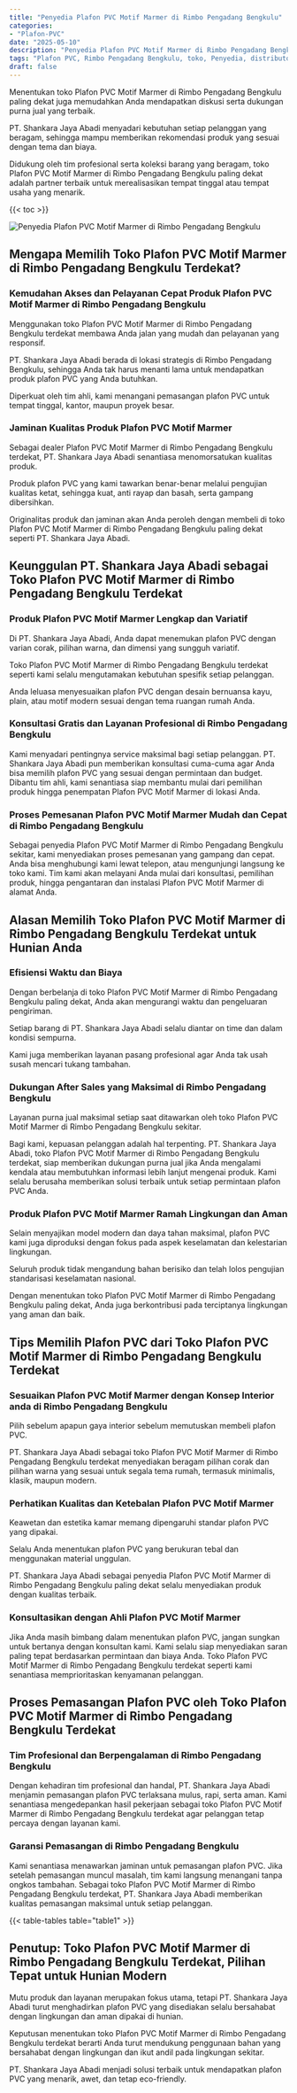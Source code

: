 ```yaml
---
title: "Penyedia Plafon PVC Motif Marmer di Rimbo Pengadang Bengkulu"
categories: 
- "Plafon-PVC"
date: "2025-05-10"
description: "Penyedia Plafon PVC Motif Marmer di Rimbo Pengadang Bengkulu bagi hunian, perkantoran, serta ritel. Material unggulan, beragam motif, warna modern, dengan servis instalasi oleh tim ahli serta kepastian resmi!|Layanan distribusi Plafon PVC Motif Marmer di Rimbo Pengadang Bengkulu bagi kebutuhan hunian, kantor, atau gerai, dengan plafon berkualitas dan penempatan oleh tim profesional serta kepastian resmi.|Solusi Plafon PVC Motif Marmer di Rimbo Pengadang Bengkulu yang terbukti untuk hunian, perkantoran, dan toko, bersama plafon unggulan dan instalasi ditangani oleh tenaga ahli berpengalaman dan jaminan resmi.|Penyediaan Plafon PVC Motif Marmer di Rimbo Pengadang Bengkulu bagi tempat tinggal, office, serta toko, dengan plafon unggulan dan instalasi ditangani oleh teknisi berpengalaman, lengkap dengan garansi resmi.}"
tags: "Plafon PVC, Rimbo Pengadang Bengkulu, toko, Penyedia, distributor"
draft: false
---
```


Menentukan toko Plafon PVC Motif Marmer di Rimbo Pengadang Bengkulu paling dekat juga memudahkan Anda mendapatkan diskusi serta dukungan purna jual yang terbaik.

PT. Shankara Jaya Abadi menyadari kebutuhan setiap pelanggan yang beragam, sehingga mampu memberikan rekomendasi produk yang sesuai dengan tema dan biaya.

Didukung oleh tim profesional serta koleksi barang yang beragam, toko Plafon PVC Motif Marmer di Rimbo Pengadang Bengkulu paling dekat adalah partner terbaik untuk merealisasikan tempat tinggal atau tempat usaha yang menarik.

{{< toc >}}

![Penyedia Plafon PVC Motif Marmer di Rimbo Pengadang Bengkulu](/images/Plafon-PVC/Penyedia-Plafon-PVC-Motif-Marmer-di-Rimbo-Pengadang-Bengkulu.png)


## Mengapa Memilih Toko Plafon PVC Motif Marmer di Rimbo Pengadang Bengkulu Terdekat?

### Kemudahan Akses dan Pelayanan Cepat Produk Plafon PVC Motif Marmer di Rimbo Pengadang Bengkulu

Menggunakan toko Plafon PVC Motif Marmer di Rimbo Pengadang Bengkulu terdekat membawa Anda jalan yang mudah dan pelayanan yang responsif.

PT. Shankara Jaya Abadi berada di lokasi strategis di Rimbo Pengadang Bengkulu, sehingga Anda tak harus menanti lama untuk mendapatkan produk plafon PVC yang Anda butuhkan.

Diperkuat oleh tim ahli, kami menangani pemasangan plafon PVC untuk tempat tinggal, kantor, maupun proyek besar.

### Jaminan Kualitas Produk Plafon PVC Motif Marmer

Sebagai dealer Plafon PVC Motif Marmer di Rimbo Pengadang Bengkulu terdekat, PT. Shankara Jaya Abadi senantiasa menomorsatukan kualitas produk.

Produk plafon PVC yang kami tawarkan benar-benar melalui pengujian kualitas ketat, sehingga kuat, anti rayap dan basah, serta gampang dibersihkan.

Originalitas produk dan jaminan akan Anda peroleh dengan membeli di toko Plafon PVC Motif Marmer di Rimbo Pengadang Bengkulu paling dekat seperti PT. Shankara Jaya Abadi.

## Keunggulan PT. Shankara Jaya Abadi sebagai Toko Plafon PVC Motif Marmer di Rimbo Pengadang Bengkulu Terdekat

### Produk Plafon PVC Motif Marmer Lengkap dan Variatif

Di PT. Shankara Jaya Abadi, Anda dapat menemukan plafon PVC dengan varian corak, pilihan warna, dan dimensi yang sungguh variatif.

Toko Plafon PVC Motif Marmer di Rimbo Pengadang Bengkulu terdekat seperti kami selalu mengutamakan kebutuhan spesifik setiap pelanggan.

Anda leluasa menyesuaikan plafon PVC dengan desain bernuansa kayu, plain, atau motif modern sesuai dengan tema ruangan rumah Anda.

### Konsultasi Gratis dan Layanan Profesional di Rimbo Pengadang Bengkulu

Kami menyadari pentingnya service maksimal bagi setiap pelanggan. PT. Shankara Jaya Abadi pun memberikan konsultasi cuma-cuma agar Anda bisa memilih plafon PVC yang sesuai dengan permintaan dan budget. Dibantu tim ahli, kami senantiasa siap membantu mulai dari pemilihan produk hingga penempatan Plafon PVC Motif Marmer di lokasi Anda.

### Proses Pemesanan Plafon PVC Motif Marmer Mudah dan Cepat di Rimbo Pengadang Bengkulu

Sebagai penyedia Plafon PVC Motif Marmer di Rimbo Pengadang Bengkulu sekitar, kami menyediakan proses pemesanan yang gampang dan cepat. Anda bisa menghubungi kami lewat telepon, atau mengunjungi langsung ke toko kami. Tim kami akan melayani Anda mulai dari konsultasi, pemilihan produk, hingga pengantaran dan instalasi Plafon PVC Motif Marmer di alamat Anda.

## Alasan Memilih Toko Plafon PVC Motif Marmer di Rimbo Pengadang Bengkulu Terdekat untuk Hunian Anda

### Efisiensi Waktu dan Biaya

Dengan berbelanja di toko Plafon PVC Motif Marmer di Rimbo Pengadang Bengkulu paling dekat, Anda akan mengurangi waktu dan pengeluaran pengiriman.

Setiap barang di PT. Shankara Jaya Abadi selalu diantar on time dan dalam kondisi sempurna.

Kami juga memberikan layanan pasang profesional agar Anda tak usah susah mencari tukang tambahan.

### Dukungan After Sales yang Maksimal di Rimbo Pengadang Bengkulu

Layanan purna jual maksimal setiap saat ditawarkan oleh toko Plafon PVC Motif Marmer di Rimbo Pengadang Bengkulu sekitar.

Bagi kami, kepuasan pelanggan adalah hal terpenting. PT. Shankara Jaya Abadi, toko Plafon PVC Motif Marmer di Rimbo Pengadang Bengkulu terdekat, siap memberikan dukungan purna jual jika Anda mengalami kendala atau membutuhkan informasi lebih lanjut mengenai produk. Kami selalu berusaha memberikan solusi terbaik untuk setiap permintaan plafon PVC Anda.

### Produk Plafon PVC Motif Marmer Ramah Lingkungan dan Aman

Selain menyajikan model modern dan daya tahan maksimal, plafon PVC kami juga diproduksi dengan fokus pada aspek keselamatan dan kelestarian lingkungan.

Seluruh produk tidak mengandung bahan berisiko dan telah lolos pengujian standarisasi keselamatan nasional.

Dengan menentukan toko Plafon PVC Motif Marmer di Rimbo Pengadang Bengkulu paling dekat, Anda juga berkontribusi pada terciptanya lingkungan yang aman dan baik.

## Tips Memilih Plafon PVC dari Toko Plafon PVC Motif Marmer di Rimbo Pengadang Bengkulu Terdekat

### Sesuaikan Plafon PVC Motif Marmer dengan Konsep Interior anda di Rimbo Pengadang Bengkulu

Pilih sebelum apapun gaya interior sebelum memutuskan membeli plafon PVC.

PT. Shankara Jaya Abadi sebagai toko Plafon PVC Motif Marmer di Rimbo Pengadang Bengkulu terdekat menyediakan beragam pilihan corak dan pilihan warna yang sesuai untuk segala tema rumah, termasuk minimalis, klasik, maupun modern.

### Perhatikan Kualitas dan Ketebalan Plafon PVC Motif Marmer

Keawetan dan estetika kamar memang dipengaruhi standar plafon PVC yang dipakai.

Selalu Anda menentukan plafon PVC yang berukuran tebal dan menggunakan material unggulan.

PT. Shankara Jaya Abadi sebagai penyedia Plafon PVC Motif Marmer di Rimbo Pengadang Bengkulu paling dekat selalu menyediakan produk dengan kualitas terbaik.

### Konsultasikan dengan Ahli Plafon PVC Motif Marmer

Jika Anda masih bimbang dalam menentukan plafon PVC, jangan sungkan untuk bertanya dengan konsultan kami. Kami selalu siap menyediakan saran paling tepat berdasarkan permintaan dan biaya Anda. Toko Plafon PVC Motif Marmer di Rimbo Pengadang Bengkulu terdekat seperti kami senantiasa memprioritaskan kenyamanan pelanggan.

## Proses Pemasangan Plafon PVC oleh Toko Plafon PVC Motif Marmer di Rimbo Pengadang Bengkulu Terdekat

### Tim Profesional dan Berpengalaman di Rimbo Pengadang Bengkulu

Dengan kehadiran tim profesional dan handal, PT. Shankara Jaya Abadi menjamin pemasangan plafon PVC terlaksana mulus, rapi, serta aman. Kami senantiasa mengedepankan hasil pekerjaan sebagai toko Plafon PVC Motif Marmer di Rimbo Pengadang Bengkulu terdekat agar pelanggan tetap percaya dengan layanan kami.

### Garansi Pemasangan di Rimbo Pengadang Bengkulu

Kami senantiasa menawarkan jaminan untuk pemasangan plafon PVC. Jika setelah pemasangan muncul masalah, tim kami langsung menangani tanpa ongkos tambahan. Sebagai toko Plafon PVC Motif Marmer di Rimbo Pengadang Bengkulu terdekat, PT. Shankara Jaya Abadi memberikan kualitas pemasangan maksimal untuk setiap pelanggan.

{{< table-tables table="table1" >}}

## Penutup: Toko Plafon PVC Motif Marmer di Rimbo Pengadang Bengkulu Terdekat, Pilihan Tepat untuk Hunian Modern

Mutu produk dan layanan merupakan fokus utama, tetapi PT. Shankara Jaya Abadi turut menghadirkan plafon PVC yang disediakan selalu bersahabat dengan lingkungan dan aman dipakai di hunian.

Keputusan menentukan toko Plafon PVC Motif Marmer di Rimbo Pengadang Bengkulu terdekat berarti Anda turut mendukung penggunaan bahan yang bersahabat dengan lingkungan dan ikut andil pada lingkungan sekitar.

PT. Shankara Jaya Abadi menjadi solusi terbaik untuk mendapatkan plafon PVC yang menarik, awet, dan tetap eco-friendly.